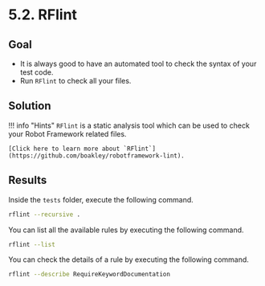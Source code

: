 # 5.2. RFlint

## Goal

* It is always good to have an automated tool to check the syntax of your test code.
* Run `RFlint` to check all your files.

## Solution

!!! info "Hints"
    `RFlint` is a static analysis tool which can be used to check your Robot Framework related files.

    [Click here to learn more about `RFlint`](https://github.com/boakley/robotframework-lint).

## Results

Inside the `tests` folder, execute the following command.

``` bash
rflint --recursive .
```

You can list all the available rules by executing the following command.

``` bash
rflint --list
```

You can check the details of a rule by executing the following command.

``` bash
rflint --describe RequireKeywordDocumentation
```